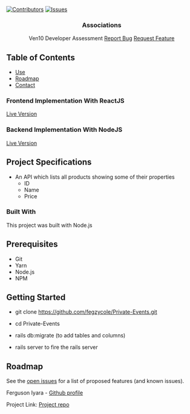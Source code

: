 [![Contributors][contributors-shield]][contributors-url]
[![Issues][issues-shield]][issues-url]
<br />
<p align="center">
 
  <h3 align="center">Associations</h3>
  <p align="center">
    Ven10 Developer Assessment
    <a href="https://github.com/fegzycole/DTA-frontend/issues">Report Bug</a>
    <a href="https://github.com/fegzycole/DTA-frontend/issues">Request Feature</a>
  </p>
</p>


<!-- TABLE OF CONTENTS -->
## Table of Contents
* [Use](#use)
* [Roadmap](#roadmap)
* [Contact](#contact)


### Frontend Implementation With ReactJS

[Live Version](https://cryptic-ridge-38758.herokuapp.com/addproduct)


### Backend Implementation With NodeJS

[Live Version](https://arcane-beach-16254.herokuapp.com/)


## Project Specifications

- An API which lists all products showing some of their properties
  - ID
  - Name
  - Price







### Built With

This project was built with Node.js

## Prerequisites
 - Git
 - Yarn
 - Node.js
 - NPM


## Getting Started

- git clone https://github.com/fegzycole/Private-Events.git

- cd Private-Events

- rails db:migrate (to add tables and columns)

- rails server to fire the rails server


<!-- ROADMAP -->
## Roadmap

See the [open issues](https://github.com/fegzycole/Private-Events/issues) for a list of proposed features (and known issues).


Ferguson Iyara - [Github profile](https://github.com/fegzycole)

Project Link: [Project repo](https://github.com/fegzycole/Private-Events/)

<!-- MARKDOWN LINKS & IMAGES -->
<!-- https://www.markdownguide.org/basic-syntax/#reference-style-links -->
[contributors-shield]: https://img.shields.io/badge/Contributors-2-%2300ff00
[contributors-url]: https://github.com/fegzycole/Private-Events/graphs/contributors
[issues-shield]: https://img.shields.io/badge/issues-0-%2300ff00
[issues-url]: https://github.com/fegzycole/Private-Events/issues/
